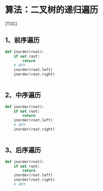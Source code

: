 # 算法：二叉树的递归遍历
[TOC]

## 1、前序遍历

```python
def inorder(root):
    if not root:
        return
    # 操作
    inorder(root.left)
    inorder(root.right)
    
```
## 2、中序遍历

```python
def inorder(root):
    if not root:
        return
    inorder(root.left)
    # 操作
    inorder(root.right)
    
```
## 3、后序遍历

```python
def inorder(root):
    if not root:
        return
    inorder(root.left)
    inorder(root.right)
    # 操作
    
```
